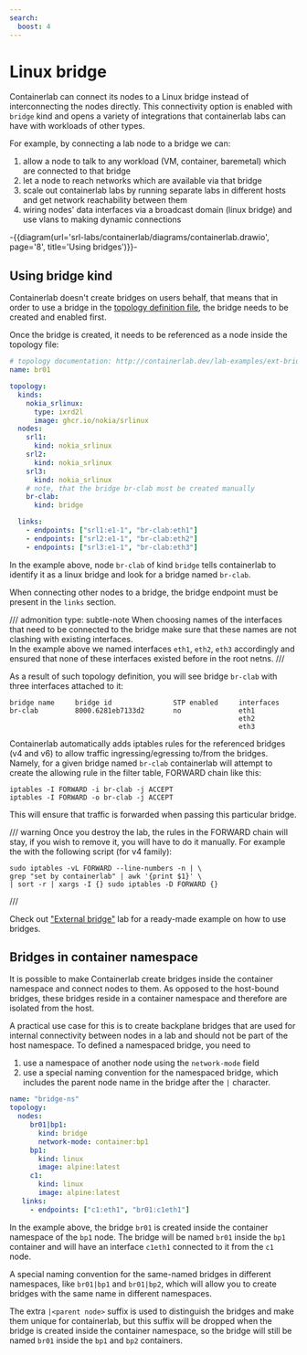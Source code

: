 ```yaml
---
search:
  boost: 4
---
```

<script type="text/javascript" src="https://viewer.diagrams.net/js/viewer-static.min.js" async></script>

# Linux bridge

Containerlab can connect its nodes to a Linux bridge instead of interconnecting the nodes directly. This connectivity option is enabled with `bridge` kind and opens a variety of integrations that containerlab labs can have with workloads of other types.

For example, by connecting a lab node to a bridge we can:

1. allow a node to talk to any workload (VM, container, baremetal) which are connected to that bridge
2. let a node to reach networks which are available via that bridge
3. scale out containerlab labs by running separate labs in different hosts and get network reachability between them
4. wiring nodes' data interfaces via a broadcast domain (linux bridge) and use vlans to making dynamic connections

-{{diagram(url='srl-labs/containerlab/diagrams/containerlab.drawio', page='8', title='Using bridges')}}-

## Using bridge kind

Containerlab doesn't create bridges on users behalf, that means that in order to use a bridge in the [topology definition file](../topo-def-file.md), the bridge needs to be created and enabled first.

Once the bridge is created, it needs to be referenced as a node inside the topology file:

```yaml
# topology documentation: http://containerlab.dev/lab-examples/ext-bridge/
name: br01

topology:
  kinds:
    nokia_srlinux:
      type: ixrd2l
      image: ghcr.io/nokia/srlinux
  nodes:
    srl1:
      kind: nokia_srlinux
    srl2:
      kind: nokia_srlinux
    srl3:
      kind: nokia_srlinux
    # note, that the bridge br-clab must be created manually
    br-clab:
      kind: bridge

  links:
    - endpoints: ["srl1:e1-1", "br-clab:eth1"]
    - endpoints: ["srl2:e1-1", "br-clab:eth2"]
    - endpoints: ["srl3:e1-1", "br-clab:eth3"]
```

In the example above, node `br-clab` of kind `bridge` tells containerlab to identify it as a linux bridge and look for a bridge named `br-clab`.

When connecting other nodes to a bridge, the bridge endpoint must be present in the `links` section.

/// admonition
    type: subtle-note
When choosing names of the interfaces that need to be connected to the bridge make sure that these names are not clashing with existing interfaces.  
In the example above we named interfaces `eth1`, `eth2`, `eth3` accordingly and ensured that none of these interfaces existed before in the root netns.
///

As a result of such topology definition, you will see bridge `br-clab` with three interfaces attached to it:

```
bridge name     bridge id               STP enabled     interfaces
br-clab         8000.6281eb7133d2       no              eth1
                                                        eth2
                                                        eth3
```

Containerlab automatically adds iptables rules for the referenced bridges (v4 and v6) to allow traffic ingressing/egressing to/from the bridges. Namely, for a given bridge named `br-clab` containerlab will attempt to create the allowing rule in the filter table, FORWARD chain like this:

```
iptables -I FORWARD -i br-clab -j ACCEPT
iptables -I FORWARD -o br-clab -j ACCEPT
```

This will ensure that traffic is forwarded when passing this particular bridge.

/// warning
Once you destroy the lab, the rules in the FORWARD chain will stay, if you wish to remove it, you will have to do it manually. For example the with the following script (for v4 family):

```
sudo iptables -vL FORWARD --line-numbers -n | \
grep "set by containerlab" | awk '{print $1}' \
| sort -r | xargs -I {} sudo iptables -D FORWARD {}
```

///

Check out ["External bridge"](../../lab-examples/ext-bridge.md) lab for a ready-made example on how to use bridges.

## Bridges in container namespace

It is possible to make Containerlab create bridges inside the container namespace and connect nodes to them. As opposed to the host-bound bridges, these bridges reside in a container namespace and therefore are isolated from the host.

A practical use case for this is to create backplane bridges that are used for internal connectivity between nodes in a lab and should not be part of the host namespace. To defined a namespaced bridge, you need to

1. use a namespace of another node using the `network-mode` field
2. use a special naming convention for the namespaced bridge, which includes the parent node name in the bridge after the `|` character.

```yaml
name: "bridge-ns"
topology:
  nodes:
     br01|bp1:
       kind: bridge
       network-mode: container:bp1
     bp1:
       kind: linux
       image: alpine:latest
     c1:
       kind: linux
       image: alpine:latest
   links:
     - endpoints: ["c1:eth1", "br01:c1eth1"]
```

In the example above, the bridge `br01` is created inside the container namespace of the `bp1` node. The bridge will be named `br01` inside the `bp1` container and will have an interface `c1eth1` connected to it from the `c1` node.

A special naming convention for the same-named bridges in different namespaces, like `br01|bp1` and `br01|bp2`, which will allow you to create bridges with the same name in different namespaces.

The extra `|<parent node>` suffix is used to distinguish the bridges and make them unique for containerlab, but this suffix will be dropped when the bridge is created inside the container namespace, so the bridge will still be named `br01` inside the `bp1` and `bp2` containers.
